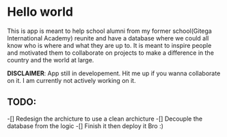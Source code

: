 # Hello world
This is app is meant to help school alumni from my former school(Gitega International Academy) reunite and have a database where we could all know who is where and what they are up to. It is meant to inspire people and motivated them to collaborate on projects to make a difference in the country and the world at large.  

**DISCLAIMER**: App still in developement. Hit me up if you wanna collaborate on it. I am currently not actively working on it.  

## TODO:
-[] Redesign the archicture to use a clean archicture
-[] Decouple the database from the logic
-[] Finish it then deploy it Bro :)
